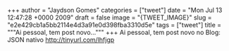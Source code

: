 
+++
author = "Jaydson Gomes"
categories = ["tweet"]
date = "Mon Jul 13 12:47:28 +0000 2009"
draft = false
image = "{TWEET_IMAGE}"
slug = "e2e429cb1a5bb2114e4d3a91e0d398fba3310d5e"
tags = ["tweet"]
title = """Ai pessoal, tem post novo..."""
+++
Ai pessoal, tem post novo no Blog: JSON nativo http://tinyurl.com/lhfjgp
